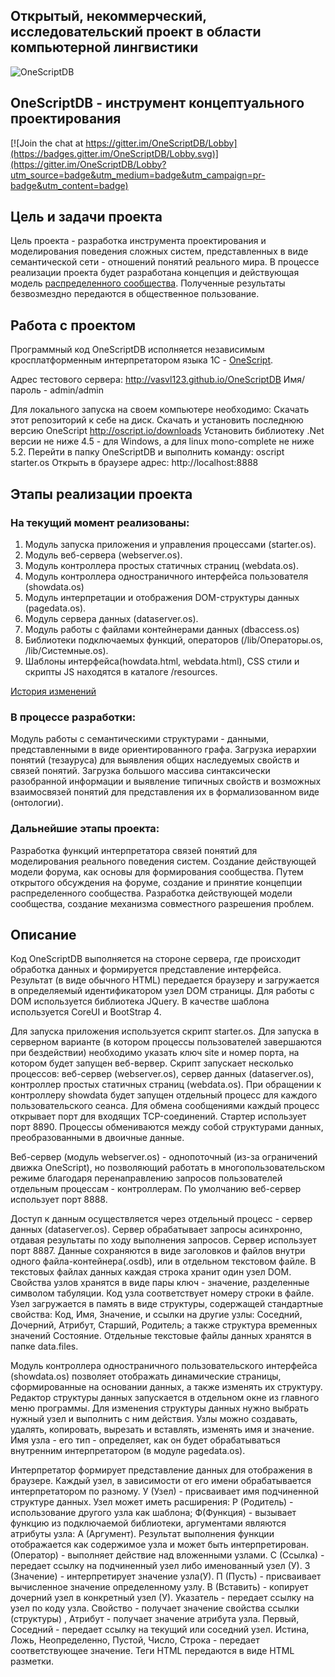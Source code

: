 ## Открытый, некоммерческий, исследовательский проект в области компьютерной лингвистики

![OneScriptDB](https://github.com/vasvl123/OneScriptDB/blob/master/resource/osdb.png "OneScriptDB")
## OneScriptDB - инструмент концептуального проектирования

[![Join the chat at https://gitter.im/OneScriptDB/Lobby](https://badges.gitter.im/OneScriptDB/Lobby.svg)](https://gitter.im/OneScriptDB/Lobby?utm_source=badge&utm_medium=badge&utm_campaign=pr-badge&utm_content=badge)

## Цель и задачи проекта

Цель проекта - разработка инструмента проектирования и моделирования поведения сложных систем, представленных в виде семантической сети - отношений понятий реального мира.
В процессе реализации проекта будет разработана концепция и действующая модель [распределенного сообщества](https://github.com/vasvl123/distributed-community).
Полученные результаты безвозмездно передаются в общественное пользование.

## Работа с проектом

Программный код OneScriptDB исполняется независимым кросплатформенным интерпретатором языка 1С - [OneScript](https://github.com/EvilBeaver/OneScript).

Адрес тестового сервера: http://vasvl123.github.io/OneScriptDB Имя/пароль - admin/admin

Для локального запуска на своем компьютере необходимо:
Скачать этот репозиторий к себе на диск.
Скачать и установить последнюю версию OneScript http://oscript.io/downloads
Установить библиотеку .Net версии не ниже 4.5 - для Windows, а для linux mono-complete не ниже 5.2.
Перейти в папку OneScriptDB и выполнить команду: oscript starter.os
Открыть в браузере адрес: http://localhost:8888

## Этапы реализации проекта

### На текущий момент реализованы:

1. Модуль запуска приложения и управления процессами (starter.os).
2. Модуль веб-сервера (webserver.os).
3. Модуль контроллера простых статичных страниц (webdata.os).
4. Модуль контроллера одностраничного интерфейса пользователя (showdata.os)
5. Модуль интерпретации и отображения DOM-структуры данных (pagedata.os).
6. Модуль сервера данных (dataserver.os).
7. Модуль работы с файлами контейнерами данных (dbaccess.os)
8. Библиотеки подключаемых функций, операторов (/lib/Операторы.os, /lib/Системные.os).
9. Шаблоны интерфейса(howdata.html, webdata.html), CSS стили и скрипты JS находятся в каталоге /resources.

[История изменений](CHANGES)

### В процессе разработки:

Модуль работы с семантическими структурами - данными, представленными в виде ориентированного графа.
Загрузка иерархии понятий (тезауруса) для выявления общих наследуемых свойств и связей понятий.
Загрузка большого массива синтаксически разобранной информации и выявление типичных свойств и возможных взаимосвязей понятий для представления их в формализованном виде (онтологии).

### Дальнейшие этапы проекта:

Разработка функций интерпретатора связей понятий для моделирования реального поведения систем.
Создание действующей модели форума, как основы для формирования сообщества.
Путем открытого обсуждения на форуме, создание и принятие концепции распределенного сообщества.
Разработка действующей модели сообщества, создание механизма совместного разрешения проблем.

## Описание

Код OneScriptDB выполняется на стороне сервера, где происходит обработка данных и формируется представление интерфейса. Результат (в виде обычного HTML) передается браузеру и загружается в определяемый идентификатором узел DOM страницы. Для работы с DOM используется библиотека JQuery. В качестве шаблона используется CoreUI и BootStrap 4.

Для запуска приложения используется скрипт starter.os. Для запуска в серверном варианте (в котором процессы пользователей завершаются при бездействии) необходимо указать ключ site и номер порта, на котором будет запущен веб-вервер. Скрипт запускает несколько процессов: веб-сервер (webserver.os), сервер данных (dataserver.os), контроллер простых статичных страниц (webdata.os). При обращении к контроллеру showdata будет запущен отдельный процесс для каждого пользовательского сеанса. Для обмена сообщениями каждый процесс открывает порт для входящих TCP-соединений. Стартер использует порт 8890. Процессы обмениваются между собой структурами данных, преобразованными в двоичные данные.

Веб-сервер (модуль webserver.os) - однопоточный (из-за ограничений движка OneScript), но позволяющий работать в многопользовательском режиме благодаря перенаправлению запросов пользователей отдельным процессам - контроллерам. По умолчанию веб-сервер использует порт 8888.

Доступ к данным осуществляется через отдельный процесс - сервер данных (dataserver.os). Сервер обрабатывает запросы асинхронно, отдавая результаты по ходу выполнения запросов. Сервер использует порт 8887. Данные сохраняются в виде заголовков и файлов внутри одного файла-контейнера(.osdb), или в отдельном текстовом файле.
В текстовых файлах данных каждая строка хранит один узел DOM. Свойства узлов хранятся в виде пары ключ - значение, разделенные символом табуляции. Код узла соответствует номеру строки в файле. Узел загружается в память в виде структуры, содержащей стандартные свойства: Код, Имя, Значение, и ссылки на другие узлы: Соседний, Дочерний, Атрибут, Старший, Родитель; а также структура временных значений Состояние. Отдельные текстовые файлы данных хранятся в папке data\.files.

Модуль контроллера одностраничного пользовательского интерфейса (showdata.os) позволяет отображать динамические страницы, сформированные на основании данных, а также изменять их структуру. Редактор структуры данных запускается в отдельном окне из главного меню программы. Для изменения структуры данных нужно выбрать нужный узел и выполнить с ним действия. Узлы можно создавать, удалять, копировать, вырезать и вставлять, изменять имя и значение. Имя узла - его тип - определяет, как он будет обрабатываться внутренним интерпретатором (в модуле pagedata.os).

Интерпретатор формирует представление данных для отображения в браузере. Каждый узел, в зависимости от его имени обрабатывается интерпретатором по разному. У (Узел) - присваивает имя подчиненной структуре данных. Узел может иметь расширения: Р (Родитель) - использование другого узла как шаблона; Ф(Функция) - вызывает функцию из подключаемой библиотеки, аргументами являются атрибуты узла: А (Аргумент). Результат выполнения функции отображается как содержимое узла и может быть интерпретирован. (Оператор) - выполняет действие над вложенными узлами. С (Ссылка) - передает ссылку на подчиненный узел либо именованный узел (У). З (Значение) - интерпретирует значение узла(У). П (Пусть) - присваивает вычисленное значение определенному узлу. В (Вставить) - копирует дочерний узел в конкретный узел (У). Указатель - передает ссылку на узел по коду узла. Свойство - получает значение свойства ссылки (структуры) , Атрибут - получает значение атрибута узла. Первый, Соседний - передает ссылку на текущий или соседний узел. Истина, Ложь, Неопределенно, Пустой, Число, Строка - передает соответствующее значение. Теги HTML передаются в виде HTML разметки.
